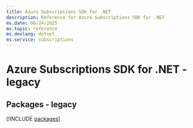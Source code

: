 ```yaml
---
title: Azure Subscriptions SDK for .NET
description: Reference for Azure Subscriptions SDK for .NET
ms.date: 06/24/2025
ms.topic: reference
ms.devlang: dotnet
ms.service: subscriptions
---
```

# Azure Subscriptions SDK for .NET - legacy
## Packages - legacy
[!INCLUDE [packages](subscriptions-index.md)]